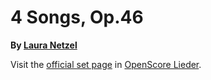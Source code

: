 
# 4 Songs, Op.46

__By [Laura Netzel](..)__

Visit the [official set page] in [OpenScore Lieder].

[official set page]: https://musescore.com/openscore-lieder-corpus/sets/5107693
[OpenScore Lieder]: https://musescore.com/openscore-lieder-corpus

